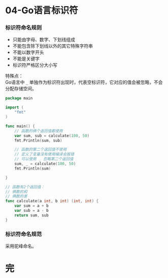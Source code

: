 # 04-Go语言标识符

### 标识符命名规则

- 只能由字母、数字、下划线组成
- 不能包含除下划线以外的其它特殊字符串
- 不能以数字开头
- 不能是关键字
- 标识符严格区分大小写

特殊点：  
Go语言中 `_` 单独作为标识符出现时，代表空标识符，它对应的值会被忽略，不会分配存储空间。

```go
package main

import (
	"fmt"
)

func main() {
	// 函数的俩个返回值都使用
	var sum, sub = calculate(100, 50)
	fmt.Println(sum, sub)

	// 函数的第二个返回值不使用
	// 定义了变量没有使用编译会报错
	// 可以使用 _ 忽略第二个返回值
	sum, _ = calculate(100, 50)
	fmt.Println(sum)

}

// 函数有2个返回值：
// 俩数的和
// 俩数的差
func calculate(a int, b int) (int, int) {
	var sum = a + b
	var sub = a - b
	return sum, sub
}

```

### 标识符命名规范

采用驼峰命名。

# 完